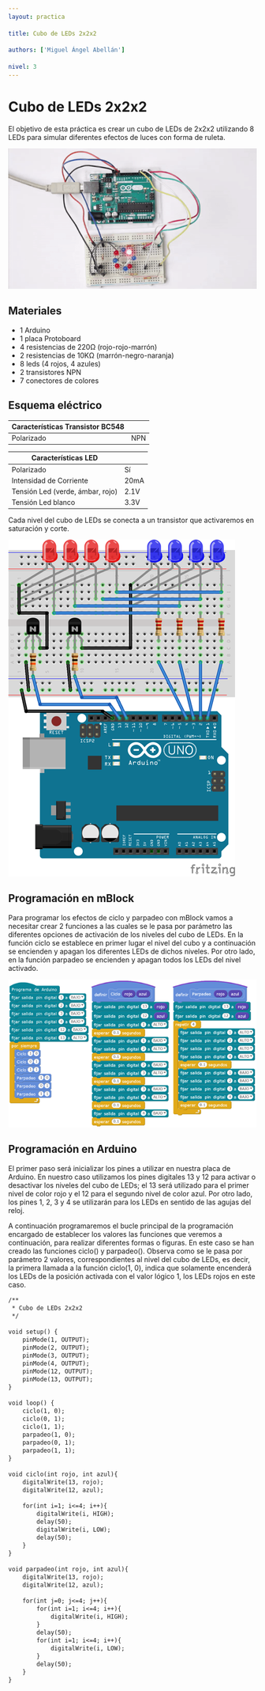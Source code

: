 ```yaml
---
layout: practica

title: Cubo de LEDs 2x2x2

authors: ['Miguel Ángel Abellán']

nivel: 3
---
```


# Cubo de LEDs 2x2x2

El objetivo de esta práctica es crear un cubo de LEDs de 2x2x2 utilizando 8 LEDs para simular diferentes efectos de luces con forma de ruleta.

![](practica.gif)

## Materiales

- 1 Arduino
- 1 placa Protoboard
- 4 resistencias de 220Ω (rojo-rojo-marrón)
- 2 resistencias de 10KΩ (marrón-negro-naranja)
- 8 leds (4 rojos, 4 azules)
- 2 transistores NPN
- 7 conectores de colores

## Esquema eléctrico

| Características Transistor BC548 |        |
| -------------------------------- | ------ |
| Polarizado                       | NPN    |


| Características LED              |        |
| -------------------------------- | ------ |
| Polarizado                       | Sí     |
| Intensidad de Corriente          | 20mA   |
| Tensión Led (verde, ámbar, rojo) | 2.1V   |
| Tensión Led blanco               | 3.3V   |

Cada nivel del cubo de LEDs se conecta a un transistor que activaremos en saturación y corte.

![](fritzing.png)

## Programación en mBlock

Para programar los efectos de ciclo y parpadeo con mBlock vamos a necesitar crear 2 funciones a las cuales se le pasa por parámetro las diferentes opciones de activación de los niveles del cubo de LEDs. En la función ciclo se establece en primer lugar el nivel del cubo y a continuación se encienden y apagan los diferentes LEDs de dichos niveles. Por otro lado, en la función parpadeo se encienden y apagan todos los LEDs del nivel activado.

![](mblock.png)

## Programación en Arduino

El primer paso será inicializar los pines a utilizar en nuestra placa de Arduino. En nuestro caso utilizamos los pines digitales 13 y 12 para activar o desactivar los niveles del cubo de LEDs; el 13 será utilizado para el primer nivel de color rojo y el 12 para el segundo nivel de color azul. Por otro lado, los pines 1, 2, 3 y 4 se utilizarán para los LEDs en sentido de las agujas del reloj.

A continuación programaremos el bucle principal de la programación encargado de establecer los valores las funciones que veremos a continuación, para realizar diferentes formas o figuras. En este caso se han creado las funciones ciclo() y parpadeo(). Observa como se le pasa por parámetro 2 valores, correspondientes al nivel del cubo de LEDs, es decir, la primera llamada a la función ciclo(1, 0), indica que solamente encenderá los LEDs de la posición activada con el valor lógico 1, los LEDs rojos en este caso.

```
/**
 * Cubo de LEDs 2x2x2
 */
 
void setup() {
	pinMode(1, OUTPUT);
	pinMode(2, OUTPUT);
	pinMode(3, OUTPUT);
	pinMode(4, OUTPUT);
	pinMode(12, OUTPUT);
	pinMode(13, OUTPUT);
}
 
void loop() {
	ciclo(1, 0);
	ciclo(0, 1);
	ciclo(1, 1);
	parpadeo(1, 0);
	parpadeo(0, 1);
	parpadeo(1, 1);
}

void ciclo(int rojo, int azul){
	digitalWrite(13, rojo);
	digitalWrite(12, azul);

	for(int i=1; i<=4; i++){
		digitalWrite(i, HIGH);
		delay(50);
		digitalWrite(i, LOW);
		delay(50);
	}
}

void parpadeo(int rojo, int azul){
	digitalWrite(13, rojo);
	digitalWrite(12, azul);

	for(int j=0; j<=4; j++){
		for(int i=1; i<=4; i++){
			digitalWrite(i, HIGH);
		}
		delay(50);
		for(int i=1; i<=4; i++){
			digitalWrite(i, LOW);
		}
		delay(50);
	}
}
```
